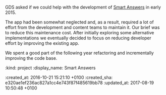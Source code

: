 GDS asked if we could help with the development of [Smart Answers][smart-answers] in early 2015.

The app had been somewhat neglected and, as a result, required a lot of effort from the development and content teams to maintain it. Our brief was to reduce this maintenance cost. After initially exploring some alternative implementations we eventually decided to focus on reducing developer effort by improving the existing app.

We spent a good part of the following year refactoring and incrementally improving the code base.

[smart-answers]: https://github.com/alphagov/smart-answers

:kind: project
:display_name: Smart Answers

:created_at: 2016-10-21 15:21:10 +0100
:created_sha: e320ae1ef236ac827a1cc4e743f87f485619bb78
:updated_at: 2017-08-19 10:50:48 +0100

